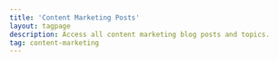 ```yaml
---
title: 'Content Marketing Posts'
layout: tagpage
description: Access all content marketing blog posts and topics.
tag: content-marketing
---
```


